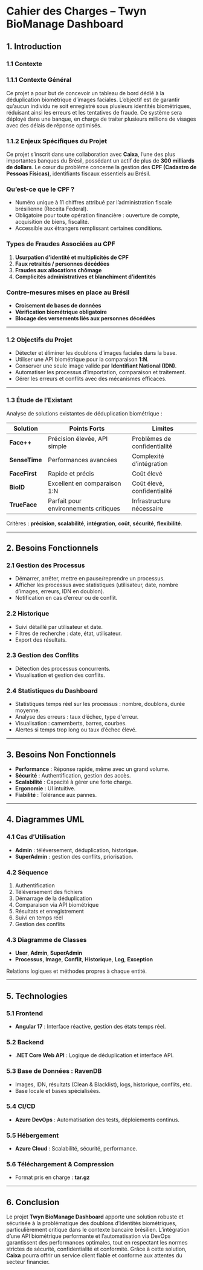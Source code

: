 # Cahier des Charges – Twyn BioManage Dashboard

## **1. Introduction**

### **1.1 Contexte**

### **1.1.1 Contexte Général**

Ce projet a pour but de concevoir un tableau de bord dédié à la déduplication biométrique d’images faciales. L’objectif est de garantir qu’aucun individu ne soit enregistré sous plusieurs identités biométriques, réduisant ainsi les erreurs et les tentatives de fraude. Ce système sera déployé dans une banque, en charge de traiter plusieurs millions de visages avec des délais de réponse optimisés.

### **1.1.2 Enjeux Spécifiques du Projet**

Ce projet s’inscrit dans une collaboration avec **Caixa**, l’une des plus importantes banques du Brésil, possédant un actif de plus de **300 milliards de dollars**. Le cœur du problème concerne la gestion des **CPF (Cadastro de Pessoas Físicas)**, identifiants fiscaux essentiels au Brésil.

### **Qu’est-ce que le CPF ?**

- Numéro unique à 11 chiffres attribué par l’administration fiscale brésilienne (Receita Federal).
- Obligatoire pour toute opération financière : ouverture de compte, acquisition de biens, fiscalité.
- Accessible aux étrangers remplissant certaines conditions.

### **Types de Fraudes Associées au CPF**

1. **Usurpation d’identité et multiplicités de CPF**
2. **Faux retraités / personnes décédées**
3. **Fraudes aux allocations chômage**
4. **Complicités administratives et blanchiment d’identités**

### **Contre-mesures mises en place au Brésil**

- **Croisement de bases de données**
- **Vérification biométrique obligatoire**
- **Blocage des versements liés aux personnes décédées**

---

### **1.2 Objectifs du Projet**

- Détecter et éliminer les doublons d’images faciales dans la base.
- Utiliser une API biométrique pour la comparaison **1:N**.
- Conserver une seule image valide par **Identifiant National (IDN)**.
- Automatiser les processus d’importation, comparaison et traitement.
- Gérer les erreurs et conflits avec des mécanismes efficaces.

---

### **1.3 Étude de l’Existant**

Analyse de solutions existantes de déduplication biométrique :

| Solution | Points Forts | Limites |
| --- | --- | --- |
| **Face++** | Précision élevée, API simple | Problèmes de confidentialité |
| **SenseTime** | Performances avancées | Complexité d’intégration |
| **FaceFirst** | Rapide et précis | Coût élevé |
| **BioID** | Excellent en comparaison 1:N | Coût élevé, confidentialité |
| **TrueFace** | Parfait pour environnements critiques | Infrastructure nécessaire |

Critères : **précision**, **scalabilité**, **intégration**, **coût**, **sécurité**, **flexibilité**.

---

## **2. Besoins Fonctionnels**

### **2.1 Gestion des Processus**

- Démarrer, arrêter, mettre en pause/reprendre un processus.
- Afficher les processus avec statistiques (utilisateur, date, nombre d’images, erreurs, IDN en doublon).
- Notification en cas d’erreur ou de conflit.

### **2.2 Historique**

- Suivi détaillé par utilisateur et date.
- Filtres de recherche : date, état, utilisateur.
- Export des résultats.

### **2.3 Gestion des Conflits**

- Détection des processus concurrents.
- Visualisation et gestion des conflits.

### **2.4 Statistiques du Dashboard**

- Statistiques temps réel sur les processus : nombre, doublons, durée moyenne.
- Analyse des erreurs : taux d’échec, type d'erreur.
- Visualisation : camemberts, barres, courbes.
- Alertes si temps trop long ou taux d’échec élevé.

---

## **3. Besoins Non Fonctionnels**

- **Performance** : Réponse rapide, même avec un grand volume.
- **Sécurité** : Authentification, gestion des accès.
- **Scalabilité** : Capacité à gérer une forte charge.
- **Ergonomie** : UI intuitive.
- **Fiabilité** : Tolérance aux pannes.

---

## **4. Diagrammes UML**

### **4.1 Cas d’Utilisation**

- **Admin** : téléversement, déduplication, historique.
- **SuperAdmin** : gestion des conflits, priorisation.

### **4.2 Séquence**

1. Authentification
2. Téléversement des fichiers
3. Démarrage de la déduplication
4. Comparaison via API biométrique
5. Résultats et enregistrement
6. Suivi en temps réel
7. Gestion des conflits

### **4.3 Diagramme de Classes**

- **User**, **Admin**, **SuperAdmin**
- **Processus**, **Image**, **Conflit**, **Historique**, **Log**, **Exception**

Relations logiques et méthodes propres à chaque entité.

---

## **5. Technologies**

### **5.1 Frontend**

- **Angular 17** : Interface réactive, gestion des états temps réel.

### **5.2 Backend**

- **.NET Core Web API** : Logique de déduplication et interface API.

### **5.3 Base de Données : RavenDB**

- Images, IDN, résultats (Clean & Blacklist), logs, historique, conflits, etc.
- Base locale et bases spécialisées.

### **5.4 CI/CD**

- **Azure DevOps** : Automatisation des tests, déploiements continus.

### **5.5 Hébergement**

- **Azure Cloud** : Scalabilité, sécurité, performance.

### **5.6 Téléchargement & Compression**

- Format pris en charge : **tar.gz**

---

## **6. Conclusion**

Le projet **Twyn BioManage Dashboard** apporte une solution robuste et sécurisée à la problématique des doublons d’identités biométriques, particulièrement critique dans le contexte bancaire brésilien. L’intégration d’une API biométrique performante et l’automatisation via DevOps garantissent des performances optimales, tout en respectant les normes strictes de sécurité, confidentialité et conformité. Grâce à cette solution, **Caixa** pourra offrir un service client fiable et conforme aux attentes du secteur financier.
